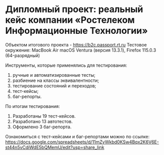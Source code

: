 # Дипломный проект: реальный кейс компании «Ростелеком Информационные Технологии»

Объектом итогового проекта -  https://b2c.passport.rt.ru
Тестовое окружение: MacBook Air macOS Ventura (версия 13.3.1), Firefox 115.0.3 (64-разрядный) 

Инструменты, которые применялись для тестирования:
1) ручные и автоматизированные тесты;
2) разбиение на классы эквивалентности;
3) тестирование состояний и переходов;
4) тест-кейсы;
5) баг-репорты.

По итогам тестирования:
1) Разработаны 19 тест-кейсов.
2) Разработано 13 автотестов.
3) Оформлено 3 баг-репорта.

Ознакомиться с тест-кейсами и баг-репортами можно по ссылке: https://docs.google.com/spreadsheets/d/11mZvWkbd0KSw4Bqx2K6V6E-st44n5vCdiWdE5bQMemU/edit?usp=share_link


   
